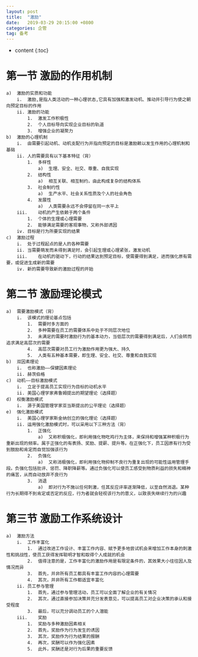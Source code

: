```yaml
---
layout: post
title:  "激励"
date:   2019-03-29 20:15:00 +0800
categories: 企管
tag: 备考
---
```


* content
{:toc}


# 第一节	激励的作用机制

    a)	激励的实质和功能
        i.	激励,是指人类活动的一种心理状态,它具有加强和激发动机、推动并引导行为使之朝向预定目标的作用
        ii.	激励的功能
            1.	激发工作积极性
            2.	个人目标导向实现企业目标的轨道
            3.	增强企业的凝聚力
    b)	激励的心理机制
        i.	由需要引起动机、动机支配行为并指向预定的目标是激励赖以发生作用的心理机制和基础
        ii.	人的需要具有以下基本特征（背）
            1.	多样性
                a)	生理、安全、社交、尊重、自我实现
            2.	结构性
                a)	相互关联、相互制约，由此构成复杂的结构体系
            3.	社会制约性
                a)	生产水平、社会关系性质及个人的社会角色
            4.	发展性
                a)	人类需要永远不会停留在同一水平上
        iii.	动机的产生依赖于两个条件
            1.	个体的生理或心理需要
            2.	能够满足需要的客观事物，又称外部诱因
        iv.	目标是行为所要实现的结果
    c)	激励过程
        i.	处于过程起点的是人的各种需要
        ii.	当需要萌发而未得到满足时，会引起生理或心理紧张，激发动机
        iii.	在动机的驱动下，行动的结果达到预定目标，使需要得到满足，进而强化原有需要，或促进生成新的需要
        iv.	新的需要导致新的激励过程的开始

# 第二节	激励理论模式

    a)	需要激励模式（背）
        i.	该模式的理论基点包括
            1.	需要时多方面的
            2.	多种需要在员工的需要体系中处于不同层次地位
            3.	未满足的需要时激励行为的基本动力，当低层次的需要得到满足后，人们会转而追求满足高层次的需要
            4.	高层次需要对员工行为激励作用更为强大、持久
            5.	人类有五种基本需要，即生理、安全、社交、尊重和自我实现
    b)	双因素理论
        i.	也称激励——保健因素理论
        ii.	赫茨伯格
    c)	动机——目标激励模式
        i.	立足于提高员工实现行为目标的动机水平
        ii.	美国心理学家弗鲁姆提出的期望理论（选择题）
    d)	权衡激励模式
        i.	源于美国管理学家亚当斯提出的公平理论（选择题）
    e)	强化激励模式
        i.	美国心理学家斯金纳创立的强化理论（选择题）
        ii.	运用强化激励模式时，可以采用以下三种方法（背）
            1.	正强化
                a)	又称积极强化，即利用强化物吃鸡行为主体，来保持和增强某种积极行为重新出现的频率。属于正强化的有表扬、奖励、提薪、提升等。在正强化下，员工因原有行为受到鼓励和肯定而自觉加强该行为
            2.	负强化
                a)	又称消极强化，即利用强化物抑制不良行为重复出现的可能性运用管理手段。负强化包括批评、惩罚、降职降薪等。通过负强化可以使员工感受到物质利益的损失和精神的痛苦，从而自动放弃不良行为
            3.	消退
                a)	即对行为不施以任何刺激，任其反应评率逐渐降低，以至自然消退。某种行为长期得不到肯定或否定的反应，行为者就会轻视该行为的意义，以致丧失继续行为的兴趣

# 第三节	激励工作系统设计

    a)	激励方法
        i.	工作丰富化
            1.	通过改进工作设计、丰富工作内容、赋予更多地尝试机会来增加工作本身的刺激性和挑战性，使员工获得发挥聪明才智和取得个人成就的机会
            2.	值得注意的是，工作丰富化的激励作用是有限定条件的，其效果大小往往因人及情况而异
            3.	首先，并非所有员工都具有丰富工作内容的心理需要
            4.	其次，并非所有工作都适宜丰富化
        ii.	员工参与管理
            1.	首先，通过参与管理活动，员工可以全面了解企业的有关情况
            2.	其次，通过直接参加决策并充分发表意见，可以提高员工对企业决策的承认和接受程度
            3.	最后，可以充分调动员工的个人潜能
        iii.	奖励
            1.	奖励与多种激励因素相关
            2.	首先，奖励作为行为发生的诱因
            3.	其次，奖励作为行为结果的报酬
            4.	再次，奖酬可以作为强化因素
            5.	此外，奖酬还是对行为后果的重要反馈